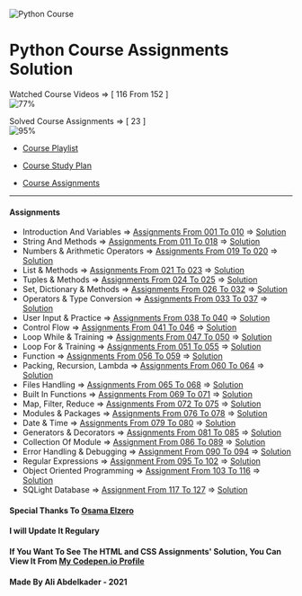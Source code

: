 ![Python Course](https://i.ibb.co/X45m2Pk/py.png)

# Python Course Assignments Solution

Watched Course Videos => [ 116 From 152 ] <br />
![77%](https://progress-bar.dev/77/)

Solved Course Assignments => [ 23 ] <br />
![95%](https://progress-bar.dev/95/)

- [Course Playlist](https://www.youtube.com/playlist?list=PLDoPjvoNmBAyE_gei5d18qkfIe-Z8mocs)

- [Course Study Plan](https://elzero.org/study/mastering-python-study-plan/)

- [Course Assignments](https://elzero.org/category/assignments/python-assignments/)

---

#### Assignments

- Introduction And Variables => [Assignments From 001 To 010](https://elzero.org/python-assignments-lesson-from-1-to-10/) => [Solution](https://github.com/Ali-Abdelkader118/ElZero_Python_Course/blob/main/Assignment-001%20-%20010%20-%201.py)
- String And Methods => [Assignments From 011 To 018](https://elzero.org/python-assignments-lesson-from-11-to-18/) => [Solution](https://github.com/Ali-Abdelkader118/ElZero_Python_Course/blob/main/Assignment-011%20-%20018%20-%202.py)
- Numbers & Arithmetic Operators => [Assignments From 019 To 020](https://elzero.org/python-assignments-lesson-from-19-to-20/) => [Solution](https://github.com/Ali-Abdelkader118/ElZero_Python_Course/blob/main/Assignment-019%20-%20020%20-%203.py)
- List & Methods => [Assignments From 021 To 023](https://elzero.org/python-assignments-lesson-from-21-to-23/) => [Solution](https://github.com/Ali-Abdelkader118/ElZero_Python_Course/blob/main/Assignment-021%20-%20023%20-%204.py)
- Tuples & Methods => [Assignments From 024 To 025](https://elzero.org/python-assignments-lesson-from-24-to-25/) => [Solution](https://github.com/Ali-Abdelkader118/ElZero_Python_Course/blob/main/Assignment-024%20-%20025%20-%205.py)
- Set, Dictionary & Methods => [Assignments From 026 To 032](https://elzero.org/python-assignments-lesson-from-26-to-32/) => [Solution](https://github.com/Ali-Abdelkader118/ElZero_Python_Course/blob/main/Assignment-026%20-%20032%20-%206.py)
- Operators & Type Conversion => [Assignments From 033 To 037](https://elzero.org/python-assignments-lesson-from-33-to-37/) => [Solution](https://github.com/Ali-Abdelkader118/ElZero_Python_Course/blob/main/Assignment-033%20-%20037%20-%207.py)
- User Input & Practice => [Assignments From 038 To 040](https://elzero.org/python-assignments-lesson-from-38-to-40/) => [Solution](https://github.com/Ali-Abdelkader118/ElZero_Python_Course/blob/main/Assignment-038%20-%20040%20-%208.py)
- Control Flow => [Assignments From 041 To 046](https://elzero.org/python-assignments-lesson-from-41-to-46/) => [Solution](https://github.com/Ali-Abdelkader118/ElZero_Python_Course/blob/main/Assignment-041%20-%20046%20-%209.py)
- Loop While & Training => [Assignments From 047 To 050](https://elzero.org/python-assignments-lesson-from-47-to-50/) => [Solution](https://github.com/Ali-Abdelkader118/ElZero_Python_Course/blob/main/Assignment-047%20-%20050%20-%2010.py)
- Loop For & Training => [Assignments From 051 To 055](https://elzero.org/python-assignments-lesson-from-51-to-55/) => [Solution](https://github.com/Ali-Abdelkader118/ElZero_Python_Course/blob/main/Assignment-051%20-%20055%20-%2011.py)
- Function => [Assignments From 056 To 059](https://elzero.org/python-assignments-lesson-from-56-to-59/) => [Solution](https://github.com/Ali-Abdelkader118/ElZero_Python_Course/blob/main/Assignment-056%20-%20059%20-%2012.py)
- Packing, Recursion, Lambda => [Assignments From 060 To 064](https://elzero.org/python-assignments-lesson-from-60-to-64/) => [Solution](https://github.com/Ali-Abdelkader118/ElZero_Python_Course/blob/main/Assignment-060%20-%20064%20-%2013.py)
- Files Handling => [Assignments From 065 To 068](https://elzero.org/python-assignments-lesson-from-65-to-68/) => [Solution](https://github.com/Ali-Abdelkader118/ElZero_Python_Course/blob/main/Assignment-065%20-%20068%20-%2014.py)
- Built In Functions => [Assignments From 069 To 071](https://elzero.org/python-assignments-lesson-from-69-to-71/) => [Solution](https://github.com/Ali-Abdelkader118/ElZero_Python_Course/blob/main/Assignment-069%20-%20071%20-%2015.py)
- Map, Filter, Reduce => [Assignments From 072 To 075](https://elzero.org/python-assignments-lesson-from-72-to-75/) => [Solution](https://github.com/Ali-Abdelkader118/ElZero_Python_Course/blob/main/Assignment-072%20-%20075%20-%2016.py)
- Modules & Packages => [Assignments From 076 To 078](https://elzero.org/python-assignments-lesson-from-76-to-78/) => [Solution](https://github.com/Ali-Abdelkader118/ElZero_Python_Course/blob/main/Assignment-076%20-%20078%20-%2017.py)
- Date & Time => [Assignments From 079 To 080](https://elzero.org/python-assignments-lesson-from-79-to-80/) => [Solution](https://github.com/Ali-Abdelkader118/ElZero_Python_Course/blob/main/Assignment-079%20-%20080%20-%2018.py)
- Generators & Decorators => [Assignments From 081 To 085](https://elzero.org/python-assignments-lesson-from-81-to-85/) => [Solution](https://github.com/Ali-Abdelkader118/ElZero_Python_Course/blob/main/Assignment-081%20-%20085%20-%2019.py)
- Collection Of Module => [Assignment From 086 To 089](https://elzero.org/python-assignments-lesson-from-86-to-89/) => [Solution](https://github.com/Ali-Abdelkader118/ElZero_Python_Course/blob/main/Assignment-086%20-%20089%20-%2020.py)
- Error Handling & Debugging => [Assignment From 090 To 094](https://elzero.org/python-assignments-lesson-from-90-to-94/) => [Solution](https://github.com/Ali-Abdelkader118/ElZero_Python_Course/blob/main/Assignment-090%20-%20094%20-%2021.py)
- Regular Expressions => [Assignment From 095 To 102](https://elzero.org/python-assignments-lesson-from-95-to-102/) => [Solution](https://github.com/Ali-Abdelkader118/ElZero_Python_Course/blob/main/Assignment-095%20-%20102%20-%205.py)
- Object Oriented Programming => [Assignment From 103 To 116](https://elzero.org/python-assignments-lesson-from-103-to-116/) => [Solution](https://github.com/Ali-Abdelkader118/ElZero_Python_Course/blob/main/Assignment-103%20-%20116%20-%2023.py)
- SQLight Database => [Assignment From 117 To 127](https://elzero.org/python-assignments-lesson-from-117-to-127/) => [Solution](https://github.com/Ali-Abdelkader118/ElZero_Python_Course/blob/main/Assignment-117%20-%20127%20-%2024.py)

#### Special Thanks To [Osama Elzero](https://www.youtube.com/user/OsamaElzero)
#### I will Update It Regulary
#### If You Want To See The HTML and CSS Assignments' Solution, You Can View It From [My Codepen.io Profile](https://codepen.io/Ali_118)
#### Made By Ali Abdelkader - 2021
